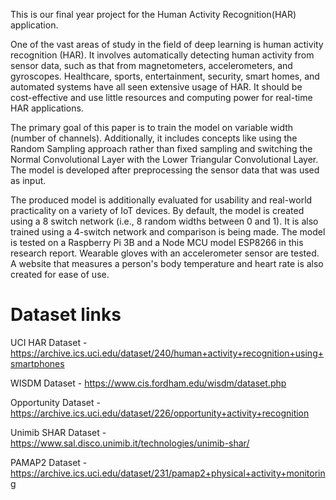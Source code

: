 This is our final year project for the Human Activity Recognition(HAR) application.

One of the vast areas of study in the field of deep learning is human activity recognition (HAR). It involves automatically detecting human activity from sensor data, such as that from magnetometers, accelerometers, and gyroscopes. Healthcare, sports, entertainment, security, smart homes, and automated systems have all seen extensive usage of HAR. It should be cost-effective and use little resources and computing power for real-time HAR applications.  
  
The primary goal of this paper is to train the model on variable width (number of channels). Additionally, it includes concepts like using the Random Sampling approach rather than fixed sampling and switching the Normal Convolutional Layer with the Lower Triangular Convolutional Layer. The model is developed after preprocessing the sensor data that was used as input. 
  
The produced model is additionally evaluated for usability and real-world practicality on a variety of IoT devices. By default, the model is created using a 8 switch network (i.e., 8 random widths between 0 and 1). It is also trained using a 4-switch network and comparison is being made. The model is tested on a Raspberry Pi 3B and a Node MCU model ESP8266 in this research report. Wearable gloves with an accelerometer sensor are tested. A website that measures a person's body temperature and heart rate is also created for ease of use.

# Dataset links

UCI HAR Dataset - https://archive.ics.uci.edu/dataset/240/human+activity+recognition+using+smartphones

WISDM Dataset   - https://www.cis.fordham.edu/wisdm/dataset.php

Opportunity Dataset - https://archive.ics.uci.edu/dataset/226/opportunity+activity+recognition

Unimib SHAR Dataset - https://www.sal.disco.unimib.it/technologies/unimib-shar/

PAMAP2 Dataset - https://archive.ics.uci.edu/dataset/231/pamap2+physical+activity+monitoring
